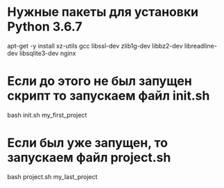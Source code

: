 # Нужные пакеты для установки Python 3.6.7
apt-get -y install xz-utils gcc libssl-dev zlib1g-dev libbz2-dev libreadline-dev libsqlite3-dev nginx

# Если до этого не был запущен скрипт то запускаем файл init.sh
bash init.sh my_first_project

# Если был уже запущен, то запускаем файл project.sh
bash project.sh my_last_project

